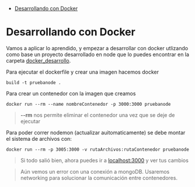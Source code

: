 - [Desarrollando con Docker](#desarrollando-con-docker)

# Desarrollando con Docker

Vamos a aplicar lo aprendido, y empezar a desarrollar con docker utlizando como base un proyecto desarrollado en node que lo puedes encontrar en la carpeta [docker_desarrollo](docker_desarrollo/).

Para ejecutar el dockerfile y crear una imagen hacemos docker 

```docker
build -t pruebanode .
```

Para crear un contenedor con la imagen que creamos

```docker
docker run --rm --name nombreContenedor -p 3000:3000 pruebanode
```

> **--rm** nos permite eliminar el contenedor una vez que se deje de ejecutar

Para poder correr nodemon (actualizar auitomaticamente) se debe montar el sistema de archivos con:

```docker
docker run --rm -p 3005:3000 -v rutaArchivos:rutaContenedor pruebanode
```

> Si todo salió bien, ahora puedes ir a [localhost:3000](http://localhost:3000) y ver tus cambios

> Aún vemos un error con una conexión a mongoDB. Usaremos networking para solucionar la comunicación entre contenedores.
